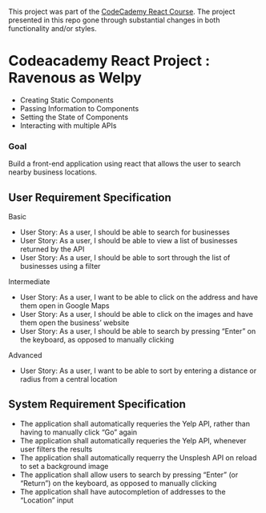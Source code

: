 This project was part of the [CodeCademy React Course](https://www.codecademy.com/learn/paths/build-web-apps-with-react). The project presented in this repo gone through substantial changes in both functionality and/or styles.

# Codeacademy React Project : Ravenous as Welpy

- Creating Static Components
- Passing Information to Components
- Setting the State of Components
- Interacting with multiple APIs

### Goal

Build a front-end application using react that allows the user to search nearby business locations.

## User Requirement Specification

Basic

- User Story: As a user, I should be able to search for businesses
- User Story: As a user, I should be able to view a list of businesses returned by the API
- User Story: As a user, I should be able to sort through the list of businesses using a filter

Intermediate

- User Story: As a user, I want to be able to click on the address and have them open in Google Maps
- User Story: As a user, I should be able to click on the images and have them open the business’ website
- User Story: As a user, I should be able to search by pressing “Enter” on the keyboard, as opposed to manually clicking

Advanced

- User Story: As a user, I want to be able to sort by entering a distance or radius from a central location

## System Requirement Specification

- The application shall automatically requeries the Yelp API, rather than having to manually click “Go” again
- The application shall automatically requeries the Yelp API, whenever user filters the results
- The application shall automatically requerry the Unsplesh API on reload to set a background image
- The application shall allow users to search by pressing “Enter” (or “Return”) on the keyboard, as opposed to manually clicking
- The application shall have autocompletion of addresses to the “Location” input
